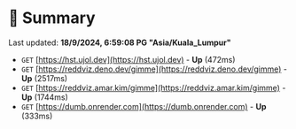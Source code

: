 # 📖 Summary
Last updated: **18/9/2024, 6:59:08 PG "Asia/Kuala_Lumpur"**

- `GET` [https://hst.ujol.dev](https://hst.ujol.dev) - **Up** (472ms)
- `GET` [https://reddviz.deno.dev/gimme](https://reddviz.deno.dev/gimme) - **Up** (2517ms)
- `GET` [https://reddviz.amar.kim/gimme](https://reddviz.amar.kim/gimme) - **Up** (1744ms)
- `GET` [https://dumb.onrender.com](https://dumb.onrender.com) - **Up** (333ms)
